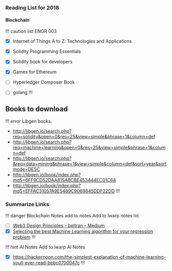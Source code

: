 ### Reading List for 2018

#### Blockchain
!!! caution list
ENGR 003
- [x] Internet of Things A to Z: Technologies and Applications
- [x] Solidity Programming Essentials
- [x] Solidity book for developers
- [x] Games for Ethereum
- [ ] Hyperledger Composer Book
- [ ] golang
!!!


## Books to download 

!!! error 
Libgen books.
* http://libgen.io/search.php?req=solidity&open=0&res=25&view=simple&phrase=1&column=def
* http://libgen.io/search.php?req=machine+learning&open=0&res=25&view=simple&phrase=1&column=def
* http://libgen.io/search.php?&req=data+mining&phrase=1&view=simple&column=def&sort=year&sortmode=DESC
* http://libgen.io/book/index.php?md5=6FF9CD52DAA815A8CBE453444EC01C64
* http://libgen.io/book/index.php?md5=EFFAC31057A9E5489C9069845DDF22DD
!!!

### Summarize Links
!!! danger Blockchain Notes add to notes
Add to lwarp notes lol.
- [ ] [Web3 Design Principles – beltran – Medium](https://medium.com/@lyricalpolymath/web3-design-principles-f21db2f240c1)
- [x] [Selecting the best Machine Learning algorithm for your regression problem](https://towardsdatascience.com/selecting-the-best-machine-learning-algorithm-for-your-regression-problem-20c330bad4ef)
!!!

!!! hint AI Notes
Add to lwarp AI Notes
- [x] <https://hackernoon.com/the-simplest-explanation-of-machine-learning-youll-ever-read-bebc0700047c>
!!!